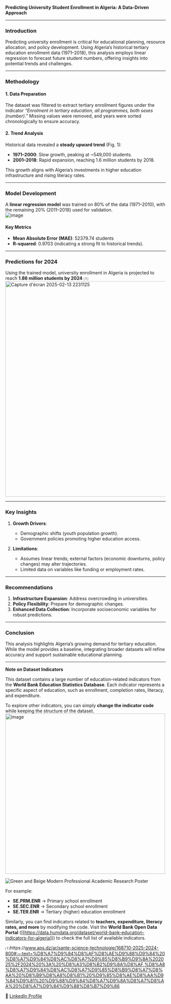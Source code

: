 **Predicting University Student Enrollment in Algeria: A Data-Driven Approach**  

---

### **Introduction**  
Predicting university enrollment is critical for educational planning, resource allocation, and policy development. Using Algeria’s historical tertiary education enrollment data (1971–2018), this analysis employs linear regression to forecast future student numbers, offering insights into potential trends and challenges.  

---

### **Methodology**  

#### **1. Data Preparation**  
The dataset was filtered to extract tertiary enrollment figures under the indicator *“Enrolment in tertiary education, all programmes, both sexes (number).”* Missing values were removed, and years were sorted chronologically to ensure accuracy.  

#### **2. Trend Analysis**  
Historical data revealed a **steady upward trend** (Fig. 1):  
- **1971–2000**: Slow growth, peaking at ~549,000 students.  
- **2001–2018**: Rapid expansion, reaching 1.6 million students by 2018.  

This growth aligns with Algeria’s investments in higher education infrastructure and rising literacy rates.  

---

### **Model Development**  
A **linear regression model** was trained on 80% of the data (1971–2010), with the remaining 20% (2011–2018) used for validation.  
![image](https://github.com/user-attachments/assets/aded7661-8e20-49ac-8ac2-d326db4b36e1)

#### **Key Metrics**  
- **Mean Absolute Error (MAE)**: 52379.74 students  
- **R-squared**: 0.9703 (indicating a strong fit to historical trends).  

---

### **Predictions for 2024**  
Using the trained model, university enrollment in Algeria is projected to reach **1.86 million students by 2024** 
⑴<img width="675" alt="Capture d'écran 2025-02-13 2231125" src="https://github.com/user-attachments/assets/620f8d06-e513-4a68-a71d-7b028c487b73" />


---

### **Key Insights**  
1. **Growth Drivers**:  
   - Demographic shifts (youth population growth).  
   - Government policies promoting higher education access.  

2. **Limitations**:  
   - Assumes linear trends; external factors (economic downturns, policy changes) may alter trajectories.  
   - Limited data on variables like funding or employment rates.  

---

### **Recommendations**  
1. **Infrastructure Expansion**: Address overcrowding in universities.  
2. **Policy Flexibility**: Prepare for demographic changes.  
3. **Enhanced Data Collection**: Incorporate socioeconomic variables for robust predictions.  

---

### **Conclusion**  
This analysis highlights Algeria’s growing demand for tertiary education. While the model provides a baseline, integrating broader datasets will refine accuracy and support sustainable educational planning.  

---
**Note on Dataset Indicators**  

This dataset contains a large number of education-related indicators from the **World Bank Education Statistics Database**. Each indicator represents a specific aspect of education, such as enrollment, completion rates, literacy, and expenditure.  

To explore other indicators, you can simply **change the indicator code** while keeping the structure of the dataset. 
<img width="502" alt="image" src="https://github.com/user-attachments/assets/225a0100-4e9b-4856-b136-dd813c37575d" />
 
![Green and Beige Modern Professional Academic Research Poster](https://github.com/user-attachments/assets/f510dcc6-5fd9-4d7d-8152-d23486bdc0d5)

For example:  
- **SE.PRM.ENR** → Primary school enrollment  
- **SE.SEC.ENR** → Secondary school enrollment  
- **SE.TER.ENR** → Tertiary (higher) education enrollment  

Similarly, you can find indicators related to **teachers, expenditure, literacy rates, and more** by modifying the code. Visit the **World Bank Open Data Portal** ([[https://data.humdata.org/dataset/world-bank-education-indicators-for-algeria])) to check the full list of available indicators.

⑴https://www.aps.dz/ar/sante-science-technologie/168710-2025-2024-800#:~:text=%D8%A7%D9%84%D8%AF%D8%AE%D9%88%D9%84%20%D8%A7%D9%84%D8%AC%D8%A7%D9%85%D8%B9%D9%8A%202025%2F2024%20%3A%20%D8%A3%D8%B2%D9%8A%D8%AF,%D8%A8%D8%A7%D9%84%D8%AC%D8%A7%D9%85%D8%B9%D8%A7%D8%AA%20%D8%B9%D8%A8%D8%B1%20%D9%85%D8%AE%D8%AA%D9%84%D9%81%20%D9%88%D9%84%D8%A7%D9%8A%D8%A7%D8%AA%20%D8%A7%D9%84%D9%88%D8%B7%D9%86


🔗 [LinkedIn Profile](https://www.linkedin.com/in/abdessamed-ouahabi)

